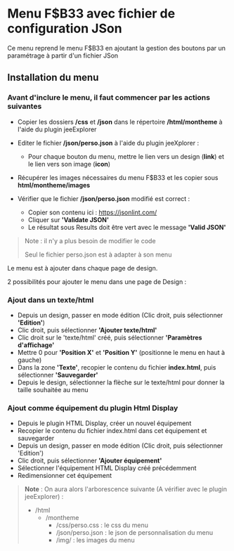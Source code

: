 # Menu F$B33 avec fichier de configuration JSon

Ce menu reprend le menu F$B33 en ajoutant la gestion des boutons par un paramétrage à partir d'un fichier JSon

## Installation du menu

### Avant d'inclure le menu, il faut commencer par les actions suivantes

   - Copier les dossiers **/css** et **/json** dans le répertoire **/html/montheme** à l'aide du plugin jeeExplorer

   - Editer le fichier **/json/perso.json** à l'aide du plugin jeeXplorer :
        - Pour chaque bouton du menu, mettre le lien vers un design (**link**) et le lien vers son image (**icon**)
   - Récupérer les images nécessaires du menu F$B33 et les copier sous **html/montheme/images**
   - Vérifier que le fichier **/json/perso.json** modifié est correct :
        - Copier son contenu ici : https://jsonlint.com/
        - Cliquer sur **'Validate JSON'**
        - Le résultat sous Results doit être vert avec le message **'Valid JSON'**

>Note : il n'y a plus besoin de modifier le code
>
>Seul le fichier perso.json est à adapter à son menu


Le menu est à ajouter dans chaque page de design.

2 possibilités pour ajouter le menu dans une page de Design :

### Ajout dans un texte/html

   - Depuis un design, passer en mode édition (Clic droit, puis sélectionner **'Edition'**)
   - Clic droit, puis sélectionner **'Ajouter texte/html'**
   - Clic droit sur le 'texte/html' créé, puis sélectionner **'Paramètres d'affichage'**
   - Mettre 0 pour **'Position X'** et **'Position Y'** (positionne le menu en haut à gauche)
   - Dans la zone **'Texte'**, recopier le contenu du fichier **index.html**, puis sélectionner **'Sauvegarder'**
   - Depuis le design, sélectionner la flèche sur le texte/html pour donner la taille souhaitée au menu

### Ajout comme équipement du plugin Html Display

   - Depuis le plugin HTML Display, créer un nouvel équipement
   - Recopier le contenu du fichier index.html dans cet équipement et sauvegarder
   - Depuis un design, passer en mode édition (Clic droit, puis sélectionner 'Edition')
   - Clic droit, puis sélectionner **'Ajouter équipement'**
   - Sélectionner l'équipement HTML Display créé précédemment
   - Redimensionner cet équipement

>**Note** : On aura alors l'arborescence suivante (A vérifier avec le plugin jeeExplorer) :
>
>- /html
>    - /montheme
>        - /css/perso.css : le css du menu
>        - /json/perso.json : le json de personnalisation du menu
>        - /img/ : les images du menu
